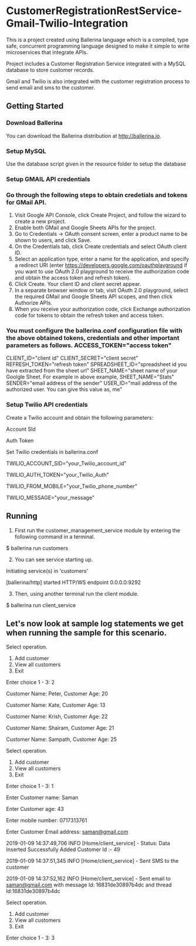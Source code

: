 # CustomerRegistrationRestService-Gmail-Twilio-Integration

This is a project created using Ballerina language which is a compiled, type safe, concurrent programming language designed to
make it simple to write microservices that integrate APIs.

Project includes a Customer Registration Service integrated with a MySQL database to store customer records.

Gmail and Twilio is also integrated with the customer registration process to send email and sms to the customer.

## Getting Started

### Download Ballerina

You can download the Ballerina distribution at http://ballerina.io.

### Setup MySQL

Use the database script given in the resource folder to setup the database

### Setup GMAIL API credentials

### Go through the following steps to obtain credetials and tokens for GMail API.
1. Visit Google API Console, click Create Project, and follow the wizard to create a new project.
2. Enable both GMail and Google Sheets APIs for the project.
3. Go to Credentials -> OAuth consent screen, enter a product name to be shown to users, and click Save.
4. On the Credentials tab, click Create credentials and select OAuth client ID.
5. Select an application type, enter a name for the application, and specify a redirect URI (enter https://developers.google.com/oauthplayground if you want to use OAuth 2.0 playground to receive the authorization code and obtain the access token and refresh token).
6. Click Create. Your client ID and client secret appear.
7. In a separate browser window or tab, visit OAuth 2.0 playground, select the required GMail and Google Sheets API scopes, and then click Authorize APIs.
8. When you receive your authorization code, click Exchange authorization code for tokens to obtain the refresh token and access token.

### You must configure the ballerina.conf configuration file with the above obtained tokens, credentials and other important parameters as follows.  ACCESS_TOKEN="access token"
  CLIENT_ID="client id"
  CLIENT_SECRET="client secret"
  REFRESH_TOKEN="refresh token"
  SPREADSHEET_ID="spreadsheet id you have extracted from the sheet url"
  SHEET_NAME="sheet name of your Goolgle Sheet. For example in above example, SHEET_NAME="Stats"
  SENDER="email address of the sender"
  USER_ID="mail address of the authorized user. You can give this value as, me"

### Setup Twilio API credentials
Create a Twilio account and obtain the following parameters:

Account SId

Auth Token

Set Twilio credentials in ballerina.conf

TWILIO_ACCOUNT_SID="your_Twilio_account_id"

TWILIO_AUTH_TOKEN="your_Twilio_Auth"

TWILIO_FROM_MOBILE="your_Twilio_phone_number"

TWILIO_MESSAGE="your_message"

## Running

1. First run the customer_management_service module by entering the following command in a terminal.

$ ballerina run customers

2. You can see service starting up.

Initiating service(s) in 'customers'

[ballerina/http] started HTTP/WS endpoint 0.0.0.0:9292

3. Then, using another terminal run the client module.

$ ballerina run client_service

## Let's now look at sample log statements we get when running the sample for this scenario.

Select operation.
1. Add customer
2. View all customers
3. Exit

Enter choice 1 - 3: 2

Customer Name: Peter,  Customer Age: 20

Customer Name: Kate,  Customer Age: 13

Customer Name: Krish,  Customer Age: 22

Customer Name: Shairam,  Customer Age: 21

Customer Name: Sampath,  Customer Age: 25


Select operation.
1. Add customer
2. View all customers
3. Exit

Enter choice 1 - 3: 1

Enter Customer name: Saman

Enter Customer age: 43

Enter mobile number: 0717313761

Enter Customer Email address: saman@gmail.com

2019-01-09 14:37:49,706 INFO  [Home/client_service] - Status: Data Inserted Successfully Added Customer Id :- 49

2019-01-09 14:37:51,345 INFO  [Home/client_service] - Sent SMS to the customer

2019-01-09 14:37:52,162 INFO  [Home/client_service] - Sent email to saman@gmail.com with message Id: 16831de30897b4dc and thread Id:16831de30897b4dc


Select operation.
1. Add customer
2. View all customers
3. Exit

Enter choice 1 - 3: 3



